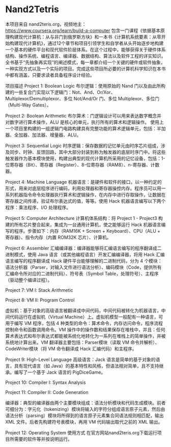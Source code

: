 # Nand2Tetris
本项目来自 nand2teris.org，视频地主：https://www.coursera.org/learn/build-a-computer 包含一门课程《依据基本原理构建现代计算机：从与非门到俄罗斯方块》和一本书《计算机系统要素：从零开始构建现代计算机》，通过12个章节和项目引领学生和自学者从头开始逐步地构建一个基本的硬件平台和现代软件阶层体系。在这个过程中，能够获得关于硬件体系结构、操作系统、编程语言、编译器、数据结构、算法以及软件工程的详实知识。全书基于“先抽象再实现”的阐述模式，每一章都介绍一个关键的硬件或软件抽象，一种实现方式以及一个实际的项目。完成这些项目所必要的计算机科学知识在本书中都有涵盖，只要求读者具备程序设计经验。

项目描述
 Project 1: Boolean Logic
布尔逻辑：使用原始的 Nand 门以及由此所构建的一些复合门实现以下逻辑门：Not、And、Or/Xor、Multiplexor/Demultiplexor、多位 Not/And/Or 门、多位 Multiplexor、多位门（Multi-Way Gates）。

 Project 2: Boolean Arithmetic
布尔算术：门逻辑设计可以用来表达数字概念并对数字进行算术操作，ALU 是核心的单元，执行所有的算术和逻辑操作。 使用上一个项目里构建的一组逻辑门电路构建具有完整功能的算术逻辑单元，包括：半加器、全加器、加法器、增量器、ALU。

 Project 3: Sequential Logic
时序逻辑：保存数据的记忆单元由时序芯片组成，涉及同步、时钟、反馈回路，其中大部分封装到称为触发器的底层时序门中。将这些触发器作为基本模块使用，构建出典型的现代计算机所采用的记忆设备，包括：1-位寄存器（Bit）、寄存器（Register）、8-位寄存器（RAM8）、n-寄存器、计数器。

 Project 4: Machine Language
机器语言：是硬件和软件的接口，以一种约定的形式，用来对底层程序进行编码，利用处理器和寄存器操控内存。程序员可以用一系列机器指令命令处理器执行算术和逻辑操作，在内存中进行存取操作，让数据在寄存器之间传递，验证布尔表达式的值，等等。使用 Hack 机器语言编写以下两个程序：乘法程序、I/O 处理程序。

 Project 5: Computer Architecture
计算机体系结构：将 Project 1 - Project3 构建的所有芯片整合起来，集成为一台通用计算机，使之能够运行 Hack 机器语言编写的程序。步骤如下：内存（RAM16K + Screen + Keyboard）、CPU（ALU + 寄存器）、指令内存（内置 ROM32K 芯片）、计算机。

 Project 6: Assembler
汇编编译器：编译器能够将汇编语言编写的程序翻译成二进制模式，使用 Java 语言（或其他编程语言）开发汇编编译器，将用 Hack 汇编语言编写的程序翻译成 Hack 硬件平台能够理解的二进制代码，分为 4 个模块：语法分析器（Parser，对输入文件进行语法分析）、编码模块（Code，提供所有汇编命令所对应的二进制代码）、符号表（Symbol Table，处理符号）、主程序（驱动整个编译过程）。

 Project 7: VM I: Stack Arithmetic

 Project 8: VM II: Program Control

虚拟机：基于对象的高级语言被翻译成中间代码，中间代码被转化为机器语言，中间代码运行在虚拟机（Virtual Machine）上。虚拟机模型一般配有一种语言，可用于编写 VM 程序，包括 4 种类型的命令：算术命令，内存访问命令，程序流程控制命令和函数调用命令。VM 操作中的操作数和结果保存在堆栈中，并且：任何算术表达式和布尔表达式都能被系统化地转化为一系列在堆栈上的简单操作，并被系统地计算出来。VM 翻译器主要包括：Parser模块（读取 VM 命令并解析）、CodeWriter模块（将 VM 命令翻译成 Hack 汇编代码）和主程序。

 Project 9: High-Level Language
高级语言：Jack 语言是简单的基于对象的语言，具有现代语言（如 Java）的基本特性和风格，但语法相对简单，且不支持继承。编写了一个基于 Jack 语言的 PigDiceGame。

 Project 10: Compiler I: Syntax Analysis

 Project 11: Compiler II: Code Generation

编译器：典型的编译器由两个主要模块组成：语法分析模块和代码生成模块。前者可细分为：字元化（tokenizing）模块将输入的字符分组成语言原子元素，然后由语法分析（parsing）模块将所得到的语言原子元素集合同语法规则相匹配，输出 XML 文件。后者先构建符号表模块，再用 VM 代码输出取代之前的 XML 输出。

 Project 12: Operating System
使用方式
在官方网站nand2teris.org下载运行项目所需要的软件等并按说明运行。
